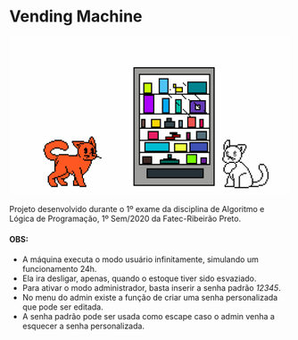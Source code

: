 # Vending Machine

![maquininha](https://github.com/pah-10/VendingMachine/blob/main/Img/pixil-gif-drawing.gif)

Projeto desenvolvido durante o 1º exame da disciplina de Algoritmo e Lógica de Programação, 1º Sem/2020 da Fatec-Ribeirão Preto.

#### OBS:
* A máquina executa o modo usuário infinitamente, simulando um funcionamento 24h.
* Ela ira desligar, apenas, quando o estoque tiver sido esvaziado.
* Para ativar o modo administrador, basta inserir a senha padrão _12345_. 
* No menu do admin existe a função de criar uma senha personalizada que pode ser editada. 
* A senha padrão pode ser usada como escape caso o admin venha a esquecer a senha personalizada.
